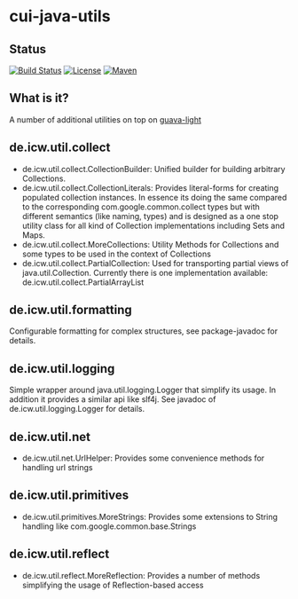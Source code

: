 # cui-java-utils

## Status
[![Build Status](https://travis-ci.com/cuioss/cuioss-java-utils.svg?branch=master)](https://travis-ci.org/cuioss/cui-java-utils)
[![License](http://img.shields.io/:license-apache-blue.svg)](http://www.apache.org/licenses/LICENSE-2.0.html)
[![Maven](https://img.shields.io/maven-metadata/v/http/central.maven.org/maven2/com/github/cuioss/cui-java-utils/maven-metadata.xml.svg)](http://central.maven.org/maven2/com/github/cuioss/cui-java-utils/)

## What is it?
A number of additional utilities on top on [guava-light](https://github.com/cuioss/guava-light) 

## de.icw.util.collect
- de.icw.util.collect.CollectionBuilder: Unified builder for building arbitrary Collections.
- de.icw.util.collect.CollectionLiterals: Provides literal-forms for creating populated collection instances. In essence its doing the same compared to the corresponding com.google.common.collect types but with different semantics (like naming, types) and is designed as a one stop utility class for all kind of Collection implementations including Sets and Maps.
- de.icw.util.collect.MoreCollections:  Utility Methods for Collections and some types to be used in the context of Collections
- de.icw.util.collect.PartialCollection: Used for transporting partial views of java.util.Collection. Currently there is one implementation available: de.icw.util.collect.PartialArrayList

## de.icw.util.formatting
Configurable formatting for complex structures, see package-javadoc for details.

## de.icw.util.logging
Simple wrapper around java.util.logging.Logger that simplify its usage. In addition it provides a similar api like slf4j. See javadoc of de.icw.util.logging.Logger for details.

## de.icw.util.net
- de.icw.util.net.UrlHelper: Provides some convenience methods for handling url strings

## de.icw.util.primitives
- de.icw.util.primitives.MoreStrings: Provides some extensions to String handling like com.google.common.base.Strings

## de.icw.util.reflect
- de.icw.util.reflect.MoreReflection: Provides a number of methods simplifying the usage of Reflection-based access
